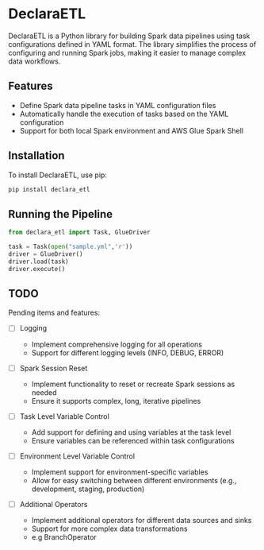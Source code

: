 # DeclaraETL

DeclaraETL is a Python library for building Spark data pipelines using task configurations defined in YAML format. The library simplifies the process of configuring and running Spark jobs, making it easier to manage complex data workflows.

## Features

- Define Spark data pipeline tasks in YAML configuration files
- Automatically handle the execution of tasks based on the YAML configuration
- Support for both local Spark environment and AWS Glue Spark Shell

## Installation

To install DeclaraETL, use pip:
```sh
pip install declara_etl
```


## Running the Pipeline
```py
from declara_etl import Task, GlueDriver

task = Task(open("sample.yml",'r'))
driver = GlueDriver()
driver.load(task)
driver.execute()

```

## TODO

Pending items and features:

- [ ] Logging
  - Implement comprehensive logging for all operations
  - Support for different logging levels (INFO, DEBUG, ERROR)

- [ ] Spark Session Reset
  - Implement functionality to reset or recreate Spark sessions as needed
  - Ensure it supports complex, long, iterative pipelines

- [ ] Task Level Variable Control
  - Add support for defining and using variables at the task level
  - Ensure variables can be referenced within task configurations

- [ ] Environment Level Variable Control
  - Implement support for environment-specific variables
  - Allow for easy switching between different environments (e.g., development, staging, production)

- [ ] Additional Operators
  - Implement additional operators for different data sources and sinks
  - Support for more complex data transformations
  - e.g BranchOperator